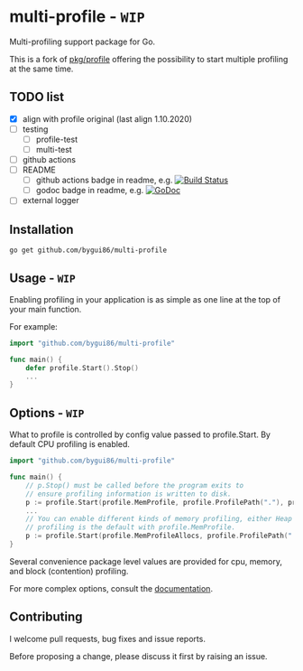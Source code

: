 # multi-profile - `WIP`

Multi-profiling support package for Go.

This is a fork of [pkg/profile](github.com/pkg/profile) offering the possibility to start multiple profiling at the same time.

## TODO list

- [x] align with profile original (last align 1.10.2020)
- [ ] testing
    - [ ] profile-test
    - [ ] multi-test
- [ ] github actions
- [ ] README
    - [ ] github actions badge in readme, e.g. [![Build Status](https://travis-ci.org/pkg/profile.svg?branch=master)](https://travis-ci.org/pkg/profile)
    - [ ] godoc badge in readme, e.g. [![GoDoc](http://godoc.org/github.com/pkg/profile?status.svg)](http://godoc.org/github.com/pkg/profile)
- [ ] external logger

## Installation

```shell script
go get github.com/bygui86/multi-profile
```

## Usage - `WIP`

Enabling profiling in your application is as simple as one line at the top of your main function.

For example:

```go
import "github.com/bygui86/multi-profile"

func main() {
    defer profile.Start().Stop()
    ...
}
```

## Options - `WIP`

What to profile is controlled by config value passed to profile.Start. 
By default CPU profiling is enabled.

```go
import "github.com/bygui86/multi-profile"

func main() {
    // p.Stop() must be called before the program exits to
    // ensure profiling information is written to disk.
    p := profile.Start(profile.MemProfile, profile.ProfilePath("."), profile.NoShutdownHook)
    ...
    // You can enable different kinds of memory profiling, either Heap or Allocs where Heap
    // profiling is the default with profile.MemProfile.
    p := profile.Start(profile.MemProfileAllocs, profile.ProfilePath("."), profile.NoShutdownHook)
}
```

Several convenience package level values are provided for cpu, memory, and block (contention) profiling.

For more complex options, consult the [documentation](http://godoc.org/github.com/bygui86/multi-profile).

## Contributing

I welcome pull requests, bug fixes and issue reports.

Before proposing a change, please discuss it first by raising an issue.
